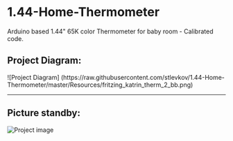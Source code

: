# 1.44-Home-Thermometer
Arduino based 1.44" 65K color Thermometer for baby room - Calibrated code.

<h2>Project Diagram: </h2>
![Project Diagram] (https://raw.githubusercontent.com/stlevkov/1.44-Home-Thermometer/master/Resources/fritzing_katrin_therm_2_bb.png)

<hr/>

<h2>Picture standby:</h2>

![Project image](https://i.imgur.com/T4G7s4b.jpg)

